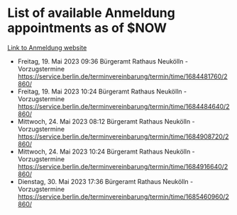 # List of available Anmeldung appointments as of $NOW
[Link to Anmeldung website](https://service.berlin.de/terminvereinbarung/termin/tag.php?termin=1&anliegen[]=120686&dienstleisterlist=122210,122217,327316,122219,327312,122227,327314,122231,327346,122243,327348,122254,122252,329742,122260,329745,122262,329748,122271,327278,122273,327274,122277,327276,330436,122280,327294,122282,327290,122284,327292,122291,327270,122285,327266,122286,327264,122296,327268,150230,329760,122297,327286,122294,327284,122312,329763,122314,329775,122304,327330,122311,327334,122309,327332,317869,122281,327352,122279,329772,122283,122276,327324,122274,327326,122267,329766,122246,327318,122251,327320,122257,327322,122208,327298,122226,327300&herkunft=http%3A%2F%2Fservice.berlin.de%2Fdienstleistung%2F120686%2F)
- Freitag, 19. Mai 2023 09:36 Bürgeramt Rathaus Neukölln - Vorzugstermine https://service.berlin.de/terminvereinbarung/termin/time/1684481760/2860/
- Freitag, 19. Mai 2023 10:24 Bürgeramt Rathaus Neukölln - Vorzugstermine https://service.berlin.de/terminvereinbarung/termin/time/1684484640/2860/
- Mittwoch, 24. Mai 2023 08:12 Bürgeramt Rathaus Neukölln - Vorzugstermine https://service.berlin.de/terminvereinbarung/termin/time/1684908720/2860/
- Mittwoch, 24. Mai 2023 10:24 Bürgeramt Rathaus Neukölln - Vorzugstermine https://service.berlin.de/terminvereinbarung/termin/time/1684916640/2860/
- Dienstag, 30. Mai 2023 17:36 Bürgeramt Rathaus Neukölln - Vorzugstermine https://service.berlin.de/terminvereinbarung/termin/time/1685460960/2860/
